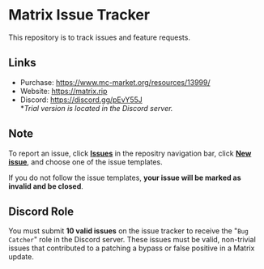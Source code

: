 # Matrix Issue Tracker
This repository is to track issues and feature requests.

## Links
- Purchase: https://www.mc-market.org/resources/13999/  
- Website: https://matrix.rip  
- Discord: https://discord.gg/pEvY55J  
**Trial version is located in the Discord server.*

## Note
To report an issue, click [**Issues**](https://github.com/jiangdashao/Matrix-Issues/issues) in the repositry navigation bar, click [**New issue**](https://github.com/jiangdashao/Matrix-Issues/issues/new/choose), and choose one of the issue templates.

If you do not follow the issue templates, **your issue will be marked as invalid and be closed**.

## Discord Role
You must submit **10 valid issues** on the issue tracker to receive the "`Bug Catcher`" role in the Discord server.
These issues must be valid, non-trivial issues that contributed to a patching a bypass or false positive in a Matrix update.
